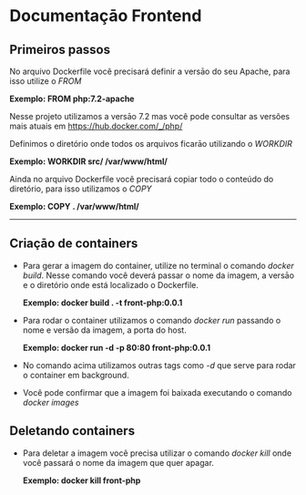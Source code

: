 # Documentaçāo Frontend

## Primeiros passos

No arquivo Dockerfile você precisará definir a versāo do seu Apache, para isso utilize o *FROM*

 **Exemplo: FROM php:7.2-apache**

Nesse projeto utilizamos a versāo 7.2 mas você pode consultar as versões mais atuais em https://hub.docker.com/_/php/

Definimos o diretório onde todos os arquivos ficarāo utilizando o *WORKDIR*

 **Exemplo: WORKDIR src/ /var/www/html/**

Ainda no arquivo Dockerfile você precisará copiar todo o conteúdo do diretório, para isso utilizamos o *COPY*

**Exemplo:  COPY . /var/www/html/**

---

## Criaçāo de containers

- Para gerar a imagem do container, utilize no terminal o comando *docker build*.
Nesse comando você deverá passar o nome da imagem, a versāo e o diretório onde está localizado o Dockerfile.

  **Exemplo: docker build . -t front-php:0.0.1** 

- Para rodar o container utilizamos o comando *docker run* passando o nome e versão da imagem, a porta do host. 

  **Exemplo: docker run -d -p 80:80 front-php:0.0.1** 
  
- No comando acima utilizamos outras tags como *-d* que serve para rodar o container em background.

- Você pode confirmar que a imagem foi baixada executando o comando *docker images*

## Deletando containers

- Para deletar a imagem você precisa utilizar o comando *docker kill* onde você passará o nome da imagem que quer apagar.

  **Exemplo: docker kill front-php** 

